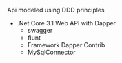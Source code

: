 Api modeled using DDD principles

- .Net Core 3.1 Web API with Dapper
    - swagger
    - flunt
    - Framework Dapper Contrib
    - MySqlConnector
    
